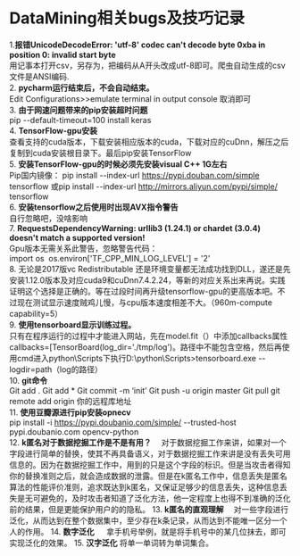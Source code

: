 ﻿# DataMining相关bugs及技巧记录
1.**报错UnicodeDecodeError: 'utf-8' codec can't decode byte 0xba in position 0: invalid start byte**  
用记事本打开csv，另存为，把编码从A开头改成utf-8即可。爬虫自动生成的csv文件是ANSI编码.  
2. **pycharm运行结束后，不会自动结束。**  
Edit Configurations>>emulate terminal in output console 取消即可  
3. **由于网速问题带来的pip安装超时问题**  
	pip --default-timeout=100 install keras  
4. **TensorFlow-gpu安装**  
查看支持的cuda版本，下载安装相应版本的cuda，下载对应的cuDnn，解压之后复制到cuda安装根目录下。最后pip安装TensorFlow   
5. **安装TensorFlow-gpu的时候必须先安装visual C++ 1G左右**   
Pip国内镜像：
pip install --index-url https://pypi.douban.com/simple tensorflow
或pip install --index-url http://mirrors.aliyun.com/pypi/simple/ tensorflow  
6. **安装tensorflow之后使用时出现AVX指令警告**  
自行忽略吧，没啥影响  
7. **RequestsDependencyWarning: urllib3 (1.24.1) or chardet (3.0.4) doesn't match a supported version!**  
Gpu版本无需关系此警告，忽略警告代码：  
import os 
	os.environ['TF_CPP_MIN_LOG_LEVEL'] = '2'   
8. 无论是2017版vc Redistributable 还是环境变量都无法成功找到DLL，遂还是先安装1.12.0版本及对应cuda9和cuDnn7.4.2.24，等新的对应关系出来再说。实践证明这个选择是正确的。等在过段时间再升级tensorflow-gpu的更高版本吧。不过现在测试显示速度贼鸡儿慢，与cpu版本速度相差不大。（960m-compute capability=5）  
9. **使用tensorboard显示训练过程。**  
只有在程序运行的过程中才能进入网站，先在model.fit（）中添加callbacks属性callbacks=[TensorBoard(log_dir='./tmp/log')。路径中不能包含空格，然后再使用cmd进入python\Scripts下执行D:\python\Scripts>tensorboard.exe --logdir=path（log的路径）  
10. **git命令**  
Git add . Git add *
Git commit -m ‘init’
Git push -u origin master
Git pull
git remote add origin 你的远程库地址  
11. **使用豆瓣源进行pip安装opnecv**  
pip  install  -i  https://pypi.doubanio.com/simple/  --trusted-host pypi.doubanio.com  opencv-python  
12. **k匿名对于数据挖掘工作是不是有用？**
&emsp;对于数据挖掘工作来讲，如果对一个字段进行简单的替换，使其不再具备语义，对于数据挖掘工作来讲是没有丢失可用信息的。因为在数据挖掘工作中，用到的只是这个字段的标识。但是当攻击者得知你的替换准则之后，就会造成数据的泄露。但是在k匿名工作中，信息丢失是匿名算法的性能评价准则，追求既达到k匿名，又保证足够少的信息丢失，这种信息丢失是无可避免的，及时攻击者知道了泛化方法，他一定程度上也得不到准确的泛化前的结果，但是更能保护用户的的隐私。
13. **k匿名的直观理解**
&emsp;对一些字段进行泛化，从而达到在整个数据集中，至少存在k条记录，从而达到不能唯一区分一个人的作用。
14. **数字泛化**
&emsp; 拿手机号举例，就是将手机号中的某几位抹去，即可实现泛化的效果。
15. **汉字泛化**
将单一单词转为单词集合。
